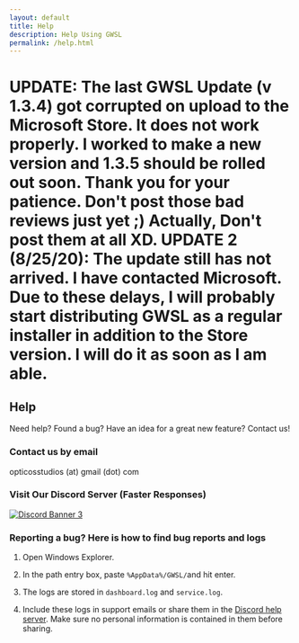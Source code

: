 ```yaml
---
layout: default
title: Help
description: Help Using GWSL
permalink: /help.html
---
```

# UPDATE: The last GWSL Update (v 1.3.4) got corrupted on upload to the Microsoft Store. It does not work properly. I worked to make a new version and 1.3.5 should be rolled out soon. Thank you for your patience. Don't post those bad reviews just yet ;) Actually, Don't post them at all XD. UPDATE 2 (8/25/20): The update still has not arrived. I have contacted Microsoft. Due to these delays, I will probably start distributing GWSL as a regular installer in addition to the Store version. I will do it as soon as I am able.


## Help

Need help? Found a bug? Have an idea for a great new feature? Contact us!

### Contact us by email

opticosstudios (at) gmail (dot) com

### Visit Our Discord Server (Faster Responses)

[![Discord Banner 3](https://discord.com/api/guilds/618185330289541130/widget.png?style=banner3)](https://discord.gg/VkvNgkH)


### Reporting a bug? Here is how to find bug reports and logs

1.  Open Windows Explorer.

2.  In the path entry box, paste ```%AppData%/GWSL/```and hit enter.

3.  The logs are stored in ```dashboard.log``` and ```service.log```.

4.  Include these logs in support emails or share them in the [Discord help server](https://discord.gg/VkvNgkH). Make sure no personal information is contained in them before sharing.


